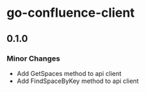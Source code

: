 # go-confluence-client

## 0.1.0

### Minor Changes

- Add GetSpaces method to api client
- Add FindSpaceByKey method to api client
